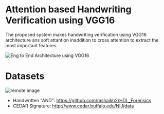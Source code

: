 # Attention based Handwriting Verification using VGG16

The proposed system makes handwriting verification using VGG16 architecture ans soft attantion inaddition to cross attention to extract the most important features.

![Eng to End Architecture using VGG16]()




# Datasets

![remote image](https://drive.google.com/file/d/1w_Q1X_Xl9qbhjCrWvjnUn2849fYeNYna/view?usp=share_link)

- Handwritten "AND": https://github.com/mshaikh2/HDL_Forensics
- CEDAR Signature: http://www.cedar.buffalo.edu/NIJ/data
